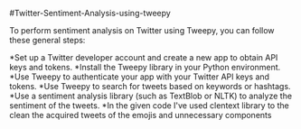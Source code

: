 #Twitter-Sentiment-Analysis-using-tweepy

To perform sentiment analysis on Twitter using Tweepy, you can follow these general steps:

*Set up a Twitter developer account and create a new app to obtain API keys and tokens.
*Install the Tweepy library in your Python environment.
*Use Tweepy to authenticate your app with your Twitter API keys and tokens.
*Use Tweepy to search for tweets based on keywords or hashtags.
*Use a sentiment analysis library (such as TextBlob or NLTK) to analyze the sentiment of the tweets.
*In the given code I've used clentext library to the clean the acquired tweets of the emojis and unnecessary components
